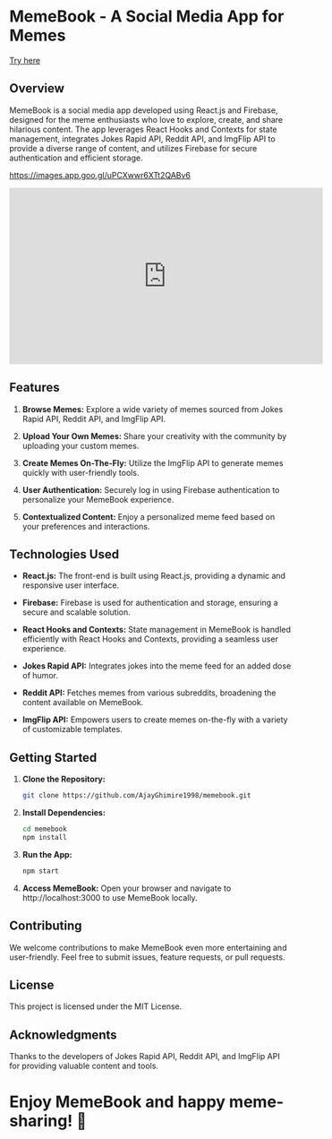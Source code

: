 # MemeBook - A Social Media App for Memes

[Try here](https://ajayghimire1998.github.io/memebook/#/)

## Overview

MemeBook is a social media app developed using React.js and Firebase, designed for the meme enthusiasts who love to explore, create, and share hilarious content. The app leverages React Hooks and Contexts for state management, integrates Jokes Rapid API, Reddit API, and ImgFlip API to provide a diverse range of content, and utilizes Firebase for secure authentication and efficient storage.

https://images.app.goo.gl/uPCXwwr6XTt2QABv6

   <iframe width="560" height="315"
src="https://www.youtube.com/embed/MUQfKFzIOeU" 
frameborder="0" 
allow="accelerometer; autoplay; encrypted-media; gyroscope; picture-in-picture" 
allowfullscreen></iframe>

## Features

1. **Browse Memes:** Explore a wide variety of memes sourced from Jokes Rapid API, Reddit API, and ImgFlip API.

2. **Upload Your Own Memes:** Share your creativity with the community by uploading your custom memes.

3. **Create Memes On-The-Fly:** Utilize the ImgFlip API to generate memes quickly with user-friendly tools.

4. **User Authentication:** Securely log in using Firebase authentication to personalize your MemeBook experience.

5. **Contextualized Content:** Enjoy a personalized meme feed based on your preferences and interactions.

## Technologies Used

- **React.js:** The front-end is built using React.js, providing a dynamic and responsive user interface.

- **Firebase:** Firebase is used for authentication and storage, ensuring a secure and scalable solution.

- **React Hooks and Contexts:** State management in MemeBook is handled efficiently with React Hooks and Contexts, providing a seamless user experience.

- **Jokes Rapid API:** Integrates jokes into the meme feed for an added dose of humor.

- **Reddit API:** Fetches memes from various subreddits, broadening the content available on MemeBook.

- **ImgFlip API:** Empowers users to create memes on-the-fly with a variety of customizable templates.

## Getting Started

1. **Clone the Repository:**
   ```bash
   git clone https://github.com/AjayGhimire1998/memebook.git


2. **Install Dependencies:**
   ```bash
   cd memebook
   npm install
   

4. **Run the App:**
   ```bash
   npm start

   
5. **Access MemeBook:**
   Open your browser and navigate to http://localhost:3000 to use MemeBook locally.


## Contributing

We welcome contributions to make MemeBook even more entertaining and user-friendly. Feel free to submit issues, feature requests, or pull requests.

## License

This project is licensed under the MIT License.

## Acknowledgments

Thanks to the developers of Jokes Rapid API, Reddit API, and ImgFlip API for providing valuable content and tools.


# Enjoy MemeBook and happy meme-sharing! 🎉


